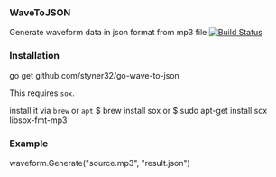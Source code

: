 ### WaveToJSON
Generate waveform data in json format from mp3 file
[![Build Status](https://travis-ci.org/styner32/go-wave-to-json.svg?branch=master)](https://travis-ci.org/styner32/go-wave-to-json)

### Installation

  go get github.com/styner32/go-wave-to-json

  This requires `sox`.

  install it via `brew` or `apt`
    $ brew install sox
  or
    $ sudo apt-get install sox libsox-fmt-mp3

### Example
  waveform.Generate("source.mp3", "result.json")
